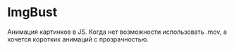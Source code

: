 # ImgBust
Анимация картинков в JS. Когда нет возможности использовать .mov, а хочется коротких анимаций с прозрачностью.
